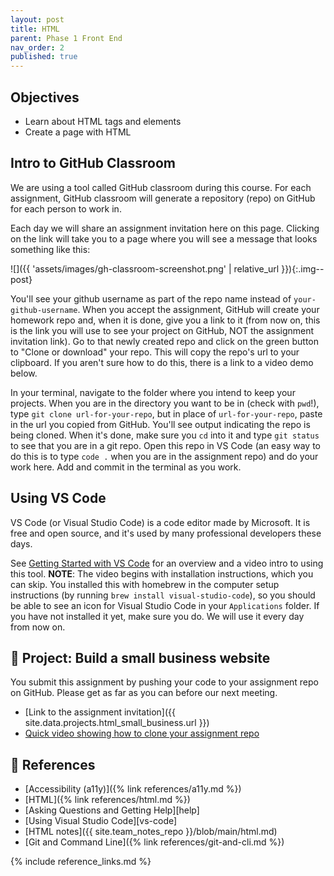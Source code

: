 ```yaml
---
layout: post
title: HTML
parent: Phase 1 Front End
nav_order: 2
published: true
---
```


## Objectives

- Learn about HTML tags and elements
- Create a page with HTML

## Intro to GitHub Classroom

We are using a tool called GitHub classroom during this course. For each assignment, GitHub classroom will generate a repository (repo) on GitHub for each person to work in.

Each day we will share an assignment invitation here on this page. Clicking on the link will take you to a page where you will see a message that looks something like this:

![]({{ 'assets/images/gh-classroom-screenshot.png' | relative_url }}){:.img--post}

You'll see your github username as part of the repo name instead of `your-github-username`. When you accept the assignment, GitHub will create your homework repo and, when it is done, give you a link to it (from now on, this is the link you will use to see your project on GitHub, NOT the assignment invitation link). Go to that newly created repo and click on the green button to "Clone or download" your repo. This will copy the repo's url to your clipboard. If you aren't sure how to do this, there is a link to a video demo below.

In your terminal, navigate to the folder where you intend to keep your projects. When you are in the directory you want to be in (check with `pwd`!), type `git clone url-for-your-repo`, but in place of `url-for-your-repo`, paste in the url you copied from GitHub. You'll see output indicating the repo is being cloned. When it's done, make sure you `cd` into it and type `git status` to see that you are in a git repo. Open this repo in VS Code (an easy way to do this is to type `code .` when you are in the assignment repo) and do your work here. Add and commit in the terminal as you work.

## Using VS Code

VS Code (or Visual Studio Code) is a code editor made by Microsoft. It is free and open source, and it's used by many professional developers these days.

See [Getting Started with VS Code](https://code.visualstudio.com/docs/introvideos/basics) for an overview and a video intro to using this tool. **NOTE**: The video begins with installation instructions, which you can skip. You installed this with homebrew in the computer setup instructions (by running `brew install visual-studio-code`), so you should be able to see an icon for Visual Studio Code in your `Applications` folder. If you have not installed it yet, make sure you do. We will use it every day from now on.

## 🎯 Project: Build a small business website

You submit this assignment by pushing your code to your assignment repo on GitHub. Please get as far as you can before our next meeting.

- [Link to the assignment invitation]({{ site.data.projects.html_small_business.url }})
- [Quick video showing how to clone your assignment repo](https://www.loom.com/share/c7871fa5f80f4cbda3dbcce36db68dab)

## 🔖 References

- [Accessibility (a11y)]({% link references/a11y.md %})
- [HTML]({% link references/html.md %})
- [Asking Questions and Getting Help][help]
- [Using Visual Studio Code][vs-code]
- [HTML notes]({{ site.team_notes_repo }}/blob/main/html.md)
- [Git and Command Line]({% link references/git-and-cli.md %})

{% include reference_links.md %}
